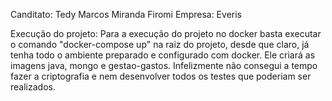 Canditato: Tedy Marcos Miranda Firomi
Empresa: Everis 

Execução do projeto:
Para a execução do projeto no docker basta executar o comando "docker-compose up" na raiz do projeto, desde que claro, já tenha todo o ambiente preparado e configurado com docker. Ele criará as imagens
java, mongo e gestao-gastos. Infelizmente não consegui a tempo fazer a criptografia e nem desenvolver todos os testes que
poderiam ser realizados. 
